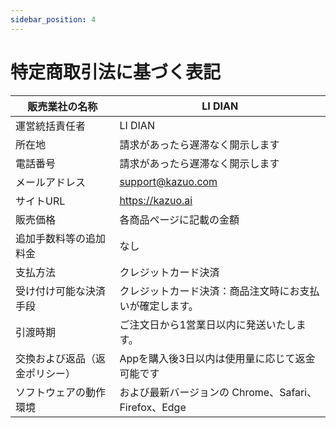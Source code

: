 ```yaml
---
sidebar_position: 4
---
```

# 特定商取引法に基づく表記

| 販売業社の名称                 | LI DIAN                                              |
| ------------------------------ | -------------------------------------------------------- |
| 運営統括責任者                 | LI DIAN                                              |
| 所在地                         | 請求があったら遅滞なく開示します                         |
| 電話番号                       | 請求があったら遅滞なく開示します                         |
| メールアドレス                 | support@kazuo.com                                        |
| サイトURL                      | https://kazuo.ai                                        |
| 販売価格                       | 各商品ページに記載の金額                                 |
| 追加手数料等の追加料金         | なし                                                     |
| 支払方法                       | クレジットカード決済                                     |
| 受け付け可能な決済手段         | クレジットカード決済：商品注文時にお支払いが確定します。 |
| 引渡時期                       | ご注文日から1営業日以内に発送いたします。                |
| 交換および返品（返金ポリシー） | Appを購入後3日以内は使用量に応じて返金可能です           |
| ソフトウェアの動作環境         | および最新バージョンの Chrome、Safari、Firefox、Edge                               |